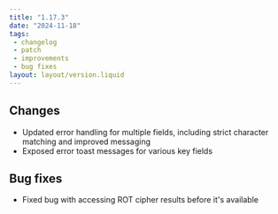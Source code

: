 ```yaml
---
title: "1.17.3"
date: "2024-11-18"
tags: 
 - changelog
 - patch
 - improvements
 - bug fixes
layout: layout/version.liquid
---
```

## Changes
- Updated error handling for multiple fields, including strict character matching and improved messaging
- Exposed error toast messages for various key fields

## Bug fixes
- Fixed bug with accessing ROT cipher results before it's available
